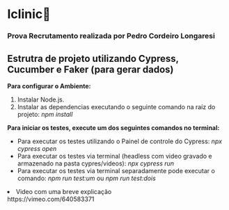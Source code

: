 # Iclinic👋
### Prova Recrutamento realizada por Pedro Cordeiro Longaresi
<h2>Estrutra de projeto utilizando Cypress, Cucumber e Faker (para gerar dados)</h2>

<b>Para configurar o Ambiente:</b>
<ol>
<li>Instalar Node.js.</li>
<li>Instalar as dependencias executando o seguinte comando na raíz do projeto: <i>npm install</i></li>
</ol>
<b>Para iniciar os testes, execute um dos seguintes comandos no terminal:</b>
<ul>
<li>Para executar os testes utilizando o Painel de controle do Cypress: <i> npx cypress open</i></li>
<li>Para executar os testes via terminal (headless com video gravado e armazenado na pasta cypres/videos): <i>npx cypress run</i></li>
<li>Para executar os testes via terminal separadamente pode executar o comando:     <i>  npm run test:um </i> ou <i> npm run test:dois </i>
</ul>


<li> Video com uma breve explicação</li>
https://vimeo.com/640583371
